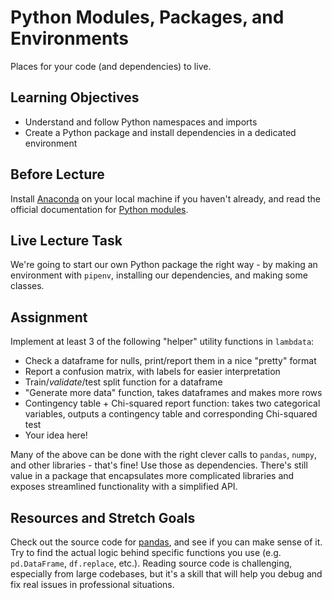 # Python Modules, Packages, and Environments

Places for your code (and dependencies) to live.

## Learning Objectives

- Understand and follow Python namespaces and imports
- Create a Python package and install dependencies in a dedicated environment

## Before Lecture

Install [Anaconda](https://www.anaconda.com/distribution) on your local machine
if you haven't already, and read the official documentation for
[Python modules](https://docs.python.org/3.7/tutorial/modules.html).

## Live Lecture Task

We're going to start our own Python package the right way - by making an
environment with `pipenv`, installing our dependencies, and making some classes.

## Assignment

Implement at least 3 of the following "helper" utility functions in `lambdata`:

- Check a dataframe for nulls, print/report them in a nice "pretty" format
- Report a confusion matrix, with labels for easier interpretation
- Train/*validate*/test split function for a dataframe
- "Generate more data" function, takes dataframes and makes more rows
- Contingency table + Chi-squared report function: takes two categorical
  variables, outputs a contingency table and corresponding Chi-squared test
- Your idea here!

Many of the above can be done with the right clever calls to `pandas`, `numpy`,
and other libraries - that's fine! Use those as dependencies. There's still
value in a package that encapsulates more complicated libraries and exposes
streamlined functionality with a simplified API.

## Resources and Stretch Goals

Check out the source code for [pandas](https://github.com/pandas-dev/pandas),
and see if you can make sense of it. Try to find the actual logic behind
specific functions you use (e.g. `pd.DataFrame`, `df.replace`, etc.). Reading
source code is challenging, especially from large codebases, but it's a skill
that will help you debug and fix real issues in professional situations.
